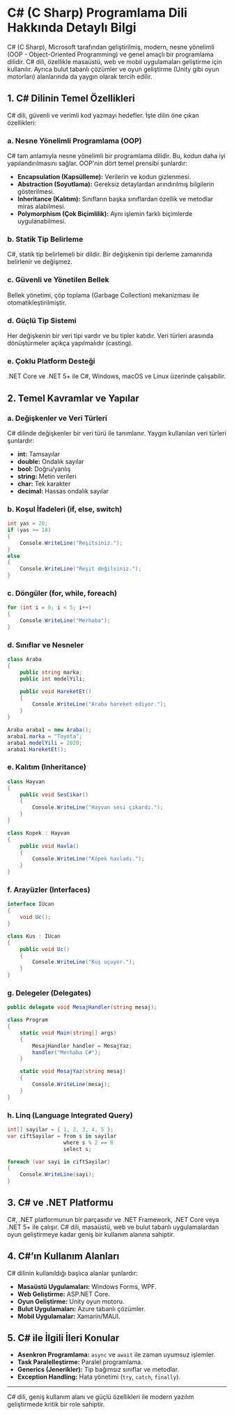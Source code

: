 
# C# (C Sharp) Programlama Dili Hakkında Detaylı Bilgi

C# (C Sharp), Microsoft tarafından geliştirilmiş, modern, nesne yönelimli (OOP - Object-Oriented Programming) ve genel amaçlı bir programlama dilidir. C# dili, özellikle masaüstü, web ve mobil uygulamaları geliştirme için kullanılır. Ayrıca bulut tabanlı çözümler ve oyun geliştirme (Unity gibi oyun motorları) alanlarında da yaygın olarak tercih edilir.

## 1. C# Dilinin Temel Özellikleri
C# dili, güvenli ve verimli kod yazmayı hedefler. İşte dilin öne çıkan özellikleri:

### a. Nesne Yönelimli Programlama (OOP)
C# tam anlamıyla nesne yönelimli bir programlama dilidir. Bu, kodun daha iyi yapılandırılmasını sağlar. OOP'nin dört temel prensibi şunlardır:
- **Encapsulation (Kapsülleme):** Verilerin ve kodun gizlenmesi.
- **Abstraction (Soyutlama):** Gereksiz detaylardan arındırılmış bilgilerin gösterilmesi.
- **Inheritance (Kalıtım):** Sınıfların başka sınıflardan özellik ve metodlar miras alabilmesi.
- **Polymorphism (Çok Biçimlilik):** Aynı işlemin farklı biçimlerde uygulanabilmesi.

### b. Statik Tip Belirleme
C#, statik tip belirlemeli bir dildir. Bir değişkenin tipi derleme zamanında belirlenir ve değişmez.

### c. Güvenli ve Yönetilen Bellek
Bellek yönetimi, çöp toplama (Garbage Collection) mekanizması ile otomatikleştirilmiştir.

### d. Güçlü Tip Sistemi
Her değişkenin bir veri tipi vardır ve bu tipler katıdır. Veri türleri arasında dönüştürmeler açıkça yapılmalıdır (casting).

### e. Çoklu Platform Desteği
.NET Core ve .NET 5+ ile C#, Windows, macOS ve Linux üzerinde çalışabilir.

## 2. Temel Kavramlar ve Yapılar

### a. Değişkenler ve Veri Türleri
C# dilinde değişkenler bir veri türü ile tanımlanır. Yaygın kullanılan veri türleri şunlardır:

- **int:** Tamsayılar
- **double:** Ondalık sayılar
- **bool:** Doğru/yanlış
- **string:** Metin verileri
- **char:** Tek karakter
- **decimal:** Hassas ondalık sayılar

### b. Koşul İfadeleri (if, else, switch)

```csharp
int yas = 20;
if (yas >= 18)
{
    Console.WriteLine("Reşitsiniz.");
}
else
{
    Console.WriteLine("Reşit değilsiniz.");
}
```

### c. Döngüler (for, while, foreach)

```csharp
for (int i = 0; i < 5; i++)
{
    Console.WriteLine("Merhaba");
}
```

### d. Sınıflar ve Nesneler

```csharp
class Araba
{
    public string marka;
    public int modelYili;

    public void HareketEt()
    {
        Console.WriteLine("Araba hareket ediyor.");
    }
}

Araba araba1 = new Araba();
araba1.marka = "Toyota";
araba1.modelYili = 2020;
araba1.HareketEt();
```

### e. Kalıtım (Inheritance)

```csharp
class Hayvan
{
    public void SesCikar()
    {
        Console.WriteLine("Hayvan sesi çıkardı.");
    }
}

class Kopek : Hayvan
{
    public void Havla()
    {
        Console.WriteLine("Köpek havladı.");
    }
}
```

### f. Arayüzler (Interfaces)

```csharp
interface IUcan
{
    void Uc();
}

class Kus : IUcan
{
    public void Uc()
    {
        Console.WriteLine("Kuş uçuyor.");
    }
}
```

### g. Delegeler (Delegates)

```csharp
public delegate void MesajHandler(string mesaj);

class Program
{
    static void Main(string[] args)
    {
        MesajHandler handler = MesajYaz;
        handler("Merhaba C#");
    }

    static void MesajYaz(string mesaj)
    {
        Console.WriteLine(mesaj);
    }
}
```

### h. Linq (Language Integrated Query)

```csharp
int[] sayilar = { 1, 2, 3, 4, 5 };
var ciftSayilar = from s in sayilar
                  where s % 2 == 0
                  select s;

foreach (var sayi in ciftSayilar)
{
    Console.WriteLine(sayi);
}
```

## 3. C# ve .NET Platformu
C#, .NET platformunun bir parçasıdır ve .NET Framework, .NET Core veya .NET 5+ ile çalışır. C# dili, masaüstü, web ve bulut tabanlı uygulamalardan oyun geliştirmeye kadar geniş bir kullanım alanına sahiptir.

## 4. C#’ın Kullanım Alanları
C# dilinin kullanıldığı başlıca alanlar şunlardır:
- **Masaüstü Uygulamaları:** Windows Forms, WPF.
- **Web Geliştirme:** ASP.NET Core.
- **Oyun Geliştirme:** Unity oyun motoru.
- **Bulut Uygulamaları:** Azure tabanlı çözümler.
- **Mobil Uygulamalar:** Xamarin/MAUI.

## 5. C# ile İlgili İleri Konular
- **Asenkron Programlama:** `async` ve `await` ile zaman uyumsuz işlemler.
- **Task Paralelleştirme:** Paralel programlama.
- **Generics (Jenerikler):** Tip bağımsız sınıflar ve metodlar.
- **Exception Handling:** Hata yönetimi (`try`, `catch`, `finally`).

---

C# dili, geniş kullanım alanı ve güçlü özellikleri ile modern yazılım geliştirmede kritik bir role sahiptir.
